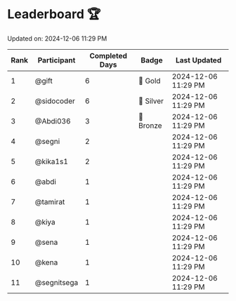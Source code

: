 # Leaderboard 🏆

Updated on: 2024-12-06 11:29 PM

| Rank | Participant       | Completed Days | Badge      | Last Updated         |
|------|-------------------|----------------|------------|----------------------|
| 1    | @gift             | 6              | 🏅 Gold     | 2024-12-06 11:29 PM |
| 2    | @sidocoder        | 6              | 🥈 Silver   | 2024-12-06 11:29 PM |
| 3    | @Abdi036          | 3              | 🥉 Bronze   | 2024-12-06 11:29 PM |
| 4    | @segni            | 2              |            | 2024-12-06 11:29 PM |
| 5    | @kika1s1          | 2              |            | 2024-12-06 11:29 PM |
| 6    | @abdi             | 1              |            | 2024-12-06 11:29 PM |
| 7    | @tamirat          | 1              |            | 2024-12-06 11:29 PM |
| 8    | @kiya             | 1              |            | 2024-12-06 11:29 PM |
| 9    | @sena             | 1              |            | 2024-12-06 11:29 PM |
| 10   | @kena             | 1              |            | 2024-12-06 11:29 PM |
| 11   | @segnitsega       | 1              |            | 2024-12-06 11:29 PM |
